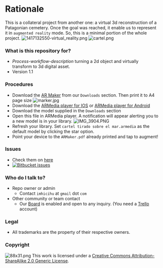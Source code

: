 # Rationale

This is a collateral project from another one: a virtual 3d reconstruction of a Patagonian cemetery. Once the goal was reached, it enable us to represent it in `augmented reality` mode. 
So, this is a minimal portion of the whole project. 
![1417132550-virtual_reality.png](https://bitbucket.org/repo/akGo9kM/images/2168235008-1417132550-virtual_reality.png)
![cartel.png](https://bitbucket.org/repo/akGo9kM/images/1524102738-cartel.png)

### What is this repository for? ###

* _Process-workflow-description_ turning a 2d object and virtually transform to 3d digital asset. 
* Version 1.1

### Procedures ###

* Download the [AR Maker](https://bitbucket.org/imhicihu/ar-cemetery-experimental/downloads/ARMaker.pdf) from our `Downloads` section. Then print it to A4 page size
 ![marker.jpg](https://bitbucket.org/repo/akGo9kM/images/976313947-marker.jpg)
* Download the [ARMedia player for IOS](https://itunes.apple.com/ar/app/armedia-player/id502524441?mt=8) or [ARMedia player for Android](https://play.google.com/store/apps/details?id=com.inglobetechnologies.armedia.player)
* Download the model supplied in the `Downloads` section
* Open this file in ARMedia player. A notification will appear alerting you to a new model is in your library.
 ![IMG_3904.PNG](https://bitbucket.org/repo/akGo9kM/images/2270905424-IMG_3904.PNG)
* Refresh your library. Set `cartel tirado sobre el mar.armedia` as the default model by clicking the star option.
* Point your device to the `ARMaker.pdf` already printed and tap to augment!

### Issues ###

* Check them on [here](https://bitbucket.org/imhicihu/incunnabilia-early-book-digitization/issues) 
* [![Bitbucket issues](https://img.shields.io/badge/issues-open-green.svg)]()

### Who do I talk to? ###

* Repo owner or admin
     - Contact `imhicihu` at `gmail` dot `com`
* Other community or team contact
     - Our [Board](https://bitbucket.org/imhicihu/ar-cemetery-experimental/addon/trello/trello-board) is enabled and open to any inquiry. (You need a [Trello](https://trello.com/) account)

### Legal ###
* All trademarks are the property of their respective owners.

### Copyright ###
![88x31.png](https://bitbucket.org/repo/4pKrXRd/images/3902704043-88x31.png)
This work is licensed under a [Creative Commons Attribution-ShareAlike 2.0 Generic License](http://creativecommons.org/licenses/by-sa/2.0/).
